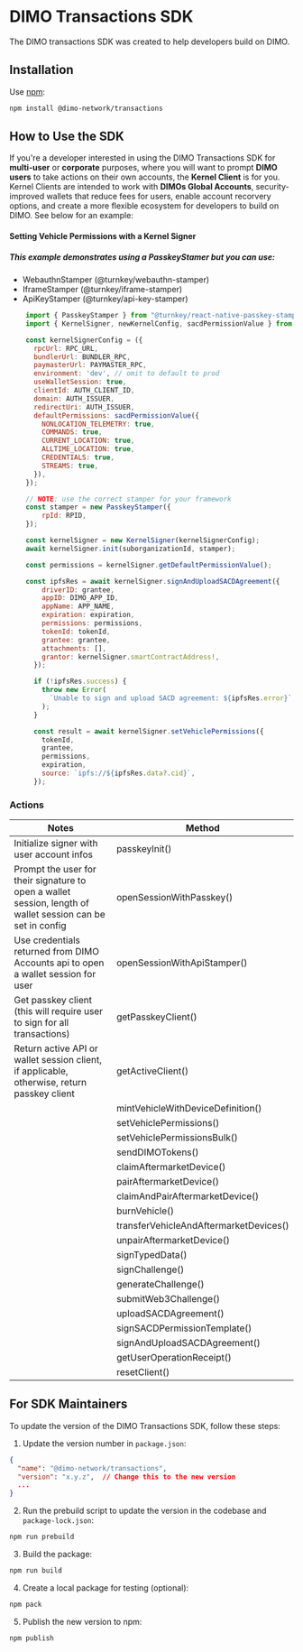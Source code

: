 # DIMO Transactions SDK

The DIMO transactions SDK was created to help developers build on DIMO.

## Installation

Use [npm](https://www.npmjs.com/package/@dimo-network/transactions):

```bash
npm install @dimo-network/transactions
```

## How to Use the SDK

If you're a developer interested in using the DIMO Transactions SDK for **multi-user** or **corporate** purposes, where you will want to prompt **DIMO users** to take actions on their own accounts, the **Kernel Client** is for you. Kernel Clients are intended to work with **DIMOs Global Accounts**, security-improved wallets that reduce fees for users, enable account recorvery options, and create a more flexible ecosystem for developers to build on DIMO. See below for an example:

#### Setting Vehicle Permissions with a Kernel Signer

##### This example demonstrates using a PasskeyStamer but you can use:

- WebauthnStamper (@turnkey/webauthn-stamper)
- IframeStamper (@turnkey/iframe-stamper)
- ApiKeyStamper (@turnkey/api-key-stamper)

```js
    import { PasskeyStamper } from "@turnkey/react-native-passkey-stamper";
    import { KernelSigner, newKernelConfig, sacdPermissionValue } from '@dimo-network/transactions';

    const kernelSignerConfig = ({
      rpcUrl: RPC_URL,
      bundlerUrl: BUNDLER_RPC,
      paymasterUrl: PAYMASTER_RPC,
      environment: 'dev', // omit to default to prod
      useWalletSession: true,
      clientId: AUTH_CLIENT_ID, 
      domain: AUTH_ISSUER, 
      redirectUri: AUTH_ISSUER,
      defaultPermissions: sacdPermissionValue({
        NONLOCATION_TELEMETRY: true,
        COMMANDS: true,
        CURRENT_LOCATION: true,
        ALLTIME_LOCATION: true,
        CREDENTIALS: true,
        STREAMS: true,
      }),
    });

    // NOTE: use the correct stamper for your framework
    const stamper = new PasskeyStamper({
        rpId: RPID,
    });

    const kernelSigner = new KernelSigner(kernelSignerConfig);
    await kernelSigner.init(suborganizationId, stamper);

    const permissions = kernelSigner.getDefaultPermissionValue();

    const ipfsRes = await kernelSigner.signAndUploadSACDAgreement({
        driverID: grantee,
        appID: DIMO_APP_ID,
        appName: APP_NAME,
        expiration: expiration,
        permissions: permissions,
        tokenId: tokenId,
        grantee: grantee,
        attachments: [],
        grantor: kernelSigner.smartContractAddress!,
      });

      if (!ipfsRes.success) {
        throw new Error(
          `Unable to sign and upload SACD agreement: ${ipfsRes.error}`,
        );
      }

      const result = await kernelSigner.setVehiclePermissions({
        tokenId,
        grantee,
        permissions,
        expiration,
        source: `ipfs://${ipfsRes.data?.cid}`,
      });

```

### Actions

| Notes                                                                                                       | Method                                 |
| ----------------------------------------------------------------------------------------------------------- | -------------------------------------- |
| Initialize signer with user account infos                                                                   | passkeyInit()                          |
| Prompt the user for their signature to open a wallet session, length of wallet session can be set in config | openSessionWithPasskey()               |
| Use credentials returned from DIMO Accounts api to open a wallet session for user                           | openSessionWithApiStamper()            |
| Get passkey client (this will require user to sign for all transactions)                                    | getPasskeyClient()                     |
| Return active API or wallet session client, if applicable, otherwise, return passkey client                 | getActiveClient()                      |
|                                                                                                             | mintVehicleWithDeviceDefinition()      |
|                                                                                                             | setVehiclePermissions()                |
|                                                                                                             | setVehiclePermissionsBulk()            |
|                                                                                                             | sendDIMOTokens()                       |
|                                                                                                             | claimAftermarketDevice()               |
|                                                                                                             | pairAftermarketDevice()                |
|                                                                                                             | claimAndPairAftermarketDevice()        |
|                                                                                                             | burnVehicle()                          |
|                                                                                                             | transferVehicleAndAftermarketDevices() |
|                                                                                                             | unpairAftermarketDevice()              |
|                                                                                                             | signTypedData()                        |
|                                                                                                             | signChallenge()                        |
|                                                                                                             | generateChallenge()                    |
|                                                                                                             | submitWeb3Challenge()                  |
|                                                                                                             | uploadSACDAgreement()                  |
|                                                                                                             | signSACDPermissionTemplate()           |
|                                                                                                             | signAndUploadSACDAgreement()           |
|                                                                                                             | getUserOperationReceipt()              |
|                                                                                                             | resetClient()                          |

## For SDK Maintainers

To update the version of the DIMO Transactions SDK, follow these steps:

1. Update the version number in `package.json`:
```json
{
  "name": "@dimo-network/transactions",
  "version": "x.y.z",  // Change this to the new version
  ...
}
```

2. Run the prebuild script to update the version in the codebase and `package-lock.json`:
```bash
npm run prebuild
```

3. Build the package:
```bash
npm run build
```

4. Create a local package for testing (optional):
```bash
npm pack
```

5. Publish the new version to npm:
```bash
npm publish
```